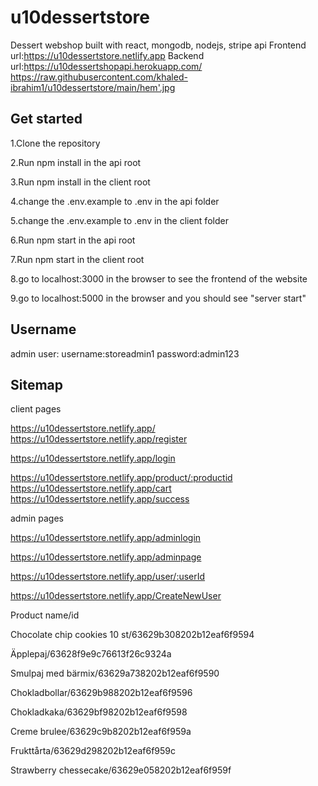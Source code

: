 # u10dessertstore
Dessert webshop built with react, mongodb, nodejs, stripe api
Frontend url:https://u10dessertstore.netlify.app
Backend url:https://u10dessertshopapi.herokuapp.com/
https://raw.githubusercontent.com/khaled-ibrahim1/u10dessertstore/main/hem'.jpg

## Get started

1.Clone the repository

2.Run npm install in the api root

3.Run npm install in the client root

4.change the .env.example to .env in the api folder

5.change the .env.example to .env in the client folder

6.Run npm start in the api root

7.Run npm start in the client root

8.go to localhost:3000 in the browser to see the frontend of the website

9.go to localhost:5000 in the browser and you should see "server start"

## Username
admin user: username:storeadmin1 password:admin123

## Sitemap 

client pages

https://u10dessertstore.netlify.app/
https://u10dessertstore.netlify.app/register

https://u10dessertstore.netlify.app/login

https://u10dessertstore.netlify.app/product/:productid
https://u10dessertstore.netlify.app/cart
https://u10dessertstore.netlify.app/success


admin pages

https://u10dessertstore.netlify.app/adminlogin

https://u10dessertstore.netlify.app/adminpage

https://u10dessertstore.netlify.app/user/:userId

https://u10dessertstore.netlify.app/CreateNewUser
 
Product name/id

Chocolate chip cookies 10 st/63629b308202b12eaf6f9594

Äpplepaj/63628f9e9c76613f26c9324a

Smulpaj med bärmix/63629a738202b12eaf6f9590

Chokladbollar/63629b988202b12eaf6f9596

Chokladkaka/63629bf98202b12eaf6f9598

Creme brulee/63629c9b8202b12eaf6f959a

Frukttårta/63629d298202b12eaf6f959c

Strawberry chessecake/63629e058202b12eaf6f959f
